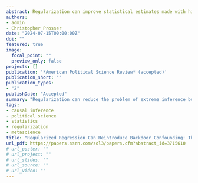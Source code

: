```yaml
---
abstract: Regularization can improve statistical estimates made with highly correlated data. However, any regularization procedure embeds assumptions about the data generating process that can have counterintuitive consequences when those assumptions are untenable. We show that rather than simply shrinking estimates, regularization can reopen backdoor causal paths, inflating the estimates of some effects, and in the wrong circumstances, even reversing their direction. Recently, Cavari and Freedman (2022), argued that declining cooperation rates in surveys have inflated measures of mass polarization. We show that this finding is driven by large penalty terms in their regularized regressions, which leads to the estimates being confounded with time. Alternative methods do not show a clear positive or negative effect of declining cooperation on estimated levels of mass polarization.
authors:
- admin
- Christopher Prosser
date: "2024-07-15T00:00:00Z"
doi: ""
featured: true
image:
  focal_point: ""
  preview_only: false
projects: []
publication: '*American Political Science Review* (accepted)'
publication_short: ""
publication_types:
- "2"
publishDate: "Accepted"
summary: "Regularization can reduce the problem of extreme inference but inappropriate use can lead to reopening backdoor paths and lead to highly biased estimates."
tags:
- causal inference
- political science
- statistics
- regularization
- metascience
title: "Regularized Regression Can Reintroduce Backdoor Confounding: The Case of Mass Polarization (Accepted at APSR)"
url_pdf: https://papers.ssrn.com/sol3/papers.cfm?abstract_id=3715610
# url_poster: ""
# url_project: ""
# url_slides: ""
# url_source: ""
# url_video: ""
---
```


